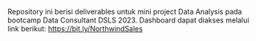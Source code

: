 Repository ini berisi deliverables untuk mini project Data Analysis pada bootcamp Data Consultant DSLS 2023. Dashboard dapat diakses melalui link berikut: https://bit.ly/NorthwindSales
